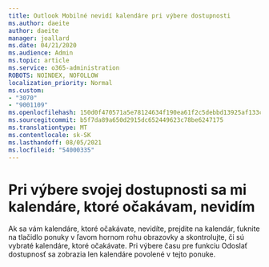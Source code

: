 ```yaml
---
title: Outlook Mobilné nevidí kalendáre pri výbere dostupnosti
ms.author: daeite
author: daeite
manager: joallard
ms.date: 04/21/2020
ms.audience: Admin
ms.topic: article
ms.service: o365-administration
ROBOTS: NOINDEX, NOFOLLOW
localization_priority: Normal
ms.custom:
- "3070"
- "9001109"
ms.openlocfilehash: 150d0f470571a5e78124634f190ea61f2c5debbd13925af133c83b351bb6c6f8
ms.sourcegitcommit: b5f7da89a650d2915dc652449623c78be6247175
ms.translationtype: MT
ms.contentlocale: sk-SK
ms.lasthandoff: 08/05/2021
ms.locfileid: "54000335"
---
```

# <a name="im-not-seeing-the-calendars-i-expect-when-choosing-my-availability"></a>Pri výbere svojej dostupnosti sa mi kalendáre, ktoré očakávam, nevidím

Ak sa vám kalendáre, ktoré očakávate, nevidíte, prejdite na kalendár, ťuknite na tlačidlo ponuky v ľavom hornom rohu obrazovky a skontrolujte, či sú vybraté kalendáre, ktoré očakávate. Pri výbere času pre funkciu Odoslať dostupnosť sa zobrazia len kalendáre povolené v tejto ponuke.